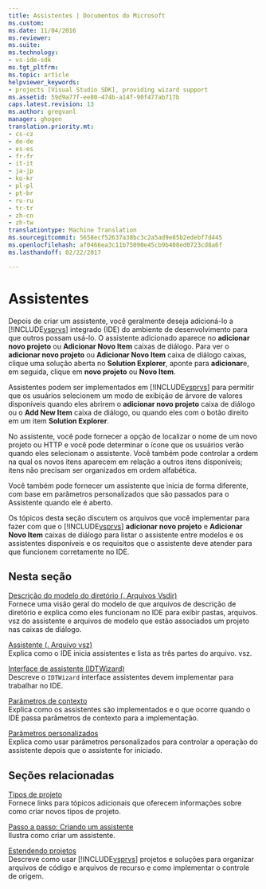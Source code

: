 ```yaml
---
title: Assistentes | Documentos do Microsoft
ms.custom: 
ms.date: 11/04/2016
ms.reviewer: 
ms.suite: 
ms.technology:
- vs-ide-sdk
ms.tgt_pltfrm: 
ms.topic: article
helpviewer_keywords:
- projects [Visual Studio SDK], providing wizard support
ms.assetid: 59d9a77f-ee80-474b-a14f-90f477ab717b
caps.latest.revision: 13
ms.author: gregvanl
manager: ghogen
translation.priority.mt:
- cs-cz
- de-de
- es-es
- fr-fr
- it-it
- ja-jp
- ko-kr
- pl-pl
- pt-br
- ru-ru
- tr-tr
- zh-cn
- zh-tw
translationtype: Machine Translation
ms.sourcegitcommit: 5658ecf52637a38bc3c2a5ad9e85b2edebf7d445
ms.openlocfilehash: af0466ea3c11b75090e45cb9b408ed0723cd8a6f
ms.lasthandoff: 02/22/2017

---
```

# <a name="wizards"></a>Assistentes
Depois de criar um assistente, você geralmente deseja adicioná-lo a [!INCLUDE[vsprvs](../../code-quality/includes/vsprvs_md.md)] integrado (IDE) do ambiente de desenvolvimento para que outros possam usá-lo. O assistente adicionado aparece no **adicionar novo projeto** ou **Adicionar Novo Item** caixas de diálogo. Para ver o **adicionar novo projeto** ou **Adicionar Novo Item** caixa de diálogo caixas, clique uma solução aberta no **Solution Explorer**, aponte para **adicionar**e, em seguida, clique em **novo projeto** ou **Novo Item**.  
  
 Assistentes podem ser implementados em [!INCLUDE[vsprvs](../../code-quality/includes/vsprvs_md.md)] para permitir que os usuários selecionem um modo de exibição de árvore de valores disponíveis quando eles abrirem o **adicionar novo projeto** caixa de diálogo ou o **Add New Item** caixa de diálogo, ou quando eles com o botão direito em um item **Solution Explorer**.  
  
 No assistente, você pode fornecer a opção de localizar o nome de um novo projeto ou HTTP e você pode determinar o ícone que os usuários verão quando eles selecionam o assistente. Você também pode controlar a ordem na qual os novos itens aparecem em relação a outros itens disponíveis; itens não precisam ser organizados em ordem alfabética.  
  
 Você também pode fornecer um assistente que inicia de forma diferente, com base em parâmetros personalizados que são passados para o Assistente quando ele é aberto.  
  
 Os tópicos desta seção discutem os arquivos que você implementar para fazer com que o [!INCLUDE[vsprvs](../../code-quality/includes/vsprvs_md.md)] **adicionar novo projeto** e **Adicionar Novo Item** caixas de diálogo para listar o assistente entre modelos e os assistentes disponíveis e os requisitos que o assistente deve atender para que funcionem corretamente no IDE.  
  
## <a name="in-this-section"></a>Nesta seção  
 [Descrição do modelo do diretório (. Arquivos Vsdir)](../../extensibility/internals/template-directory-description-dot-vsdir-files.md)  
 Fornece uma visão geral do modelo de que arquivos de descrição de diretório e explica como eles funcionam no IDE para exibir pastas, arquivos. vsz do assistente e arquivos de modelo que estão associados um projeto nas caixas de diálogo.  
  
 [Assistente (. Arquivo vsz)](../../extensibility/internals/wizard-dot-vsz-file.md)  
 Explica como o IDE inicia assistentes e lista as três partes do arquivo. vsz.  
  
 [Interface de assistente (IDTWizard)](../../extensibility/internals/wizard-interface-idtwizard.md)  
 Descreve o `IDTWizard` interface assistentes devem implementar para trabalhar no IDE.  
  
 [Parâmetros de contexto](../../extensibility/internals/context-parameters.md)  
 Explica como os assistentes são implementados e o que ocorre quando o IDE passa parâmetros de contexto para a implementação.  
  
 [Parâmetros personalizados](../../extensibility/internals/custom-parameters.md)  
 Explica como usar parâmetros personalizados para controlar a operação do assistente depois que o assistente for iniciado.  
  
## <a name="related-sections"></a>Seções relacionadas  
 [Tipos de projeto](../../extensibility/internals/project-types.md)  
 Fornece links para tópicos adicionais que oferecem informações sobre como criar novos tipos de projeto.  
  
 [Passo a passo: Criando um assistente](http://msdn.microsoft.com/Library/adb41fe9-fcca-4e87-bf4f-bf2fa68e8b06)  
 Ilustra como criar um assistente.  
  
 [Estendendo projetos](../../extensibility/extending-projects.md)  
 Descreve como usar [!INCLUDE[vsprvs](../../code-quality/includes/vsprvs_md.md)] projetos e soluções para organizar arquivos de código e arquivos de recurso e como implementar o controle de origem.
